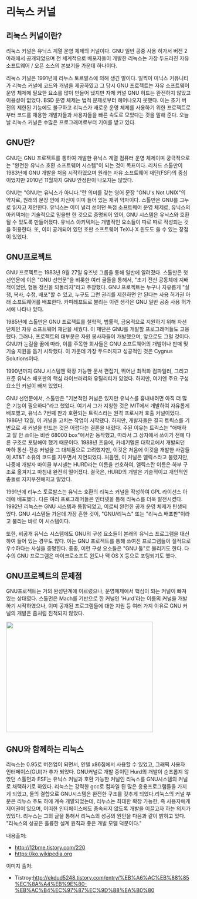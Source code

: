 # 리눅스 커널




## 리눅스 커널이란?

리눅스 커널은 유닉스 계열 운영 체제의 커널이다. GNU 일반 공중 사용 허가서 버전 2 아래에서 공개되었으며 전 세계적으로 배포자들이 개발한 리눅스는 가장 두드러진 자유 소프트웨어 / 오픈 소스의 본보기들 가운데 하나이다.

리눅스 커널은 1991년에 리누스 토르발스에 의해 생긴 말이다. 일찍이 미닉스 커뮤니티가 리눅스 커널에 코드와 개념을 제공하였고 그 당시 GNU 프로젝트는 자유 소프트웨어 운영 체제에 필요한 요소를 많이 만들어 냈지만 자체 커널 GNU 허드는 완전하지 않았고 이용성이 없었다. BSD 운영 체제는 법적 문제로부터 헤어나오지 못했다. 이는 초기 버전의 제한된 기능에도 불구하고 리눅스가 새로운 운영 체제를 사용하기 위한 프로젝트로부터 코드를 채용한 개발자들과 사용자들을 빠른 속도로 모았다는 것을 말해 준다. 오늘날 리눅스 커널은 수많은 프로그래머로부터 기여를 받고 있다.



## GNU란?


GNU는 GNU 프로젝트를 통하여 개발한 유닉스 계열 컴퓨터 운영 체제이며 궁극적으로는 "완전한 유닉스 호환 소프트웨어 시스템"이 되는 것이 목표이다. 리처드 스톨만이 1983년에 GNU 개발을 처음 시작하였으며 원래는 자유 소프트웨어 재단(FSF)의 중심이었지만 2010년 11월까지 GNU 안정판이 나오지는 않았다.

GNU는 "GNU는 유닉스가 아니다."란 의미를 갖는 영어 문장 "GNU's Not UNIX"의 약자로, 원래의 문장 안에 자신이 이미 들어 있는 재귀 약자이다. 스톨만은 GNU를 그누로 읽자고 제안한다. 유닉스는 이미 널리 쓰이던 독점 소프트웨어 운영 체제로, 유닉스의 아키텍처는 기술적으로 믿을만 한 것으로 증명되어 있어, GNU 시스템은 유닉스와 호환될 수 있도록 만들어졌다. 유닉스 아키텍처는 개별적인 요소들이 따로 따로 작성되는 것을 허용한다. 또, 이미 공개되어 있던 조판 소프트웨어 TeX나 X 윈도도 쓸 수 있는 장점이 있었다.



## GNU프로젝트

GNU 프로젝트는 1983년 9월 27일 유즈넷 그룹을 통해 일반에 알려졌다. 스톨만은 첫 선언문에 이은 "GNU 선언문"을 비롯한 여러 글들을 통해서, "초기 전산 공동체에 지배적이었던, 협동 정신을 되돌리자"라고 주장했다. GNU 프로젝트는 누구나 자유롭게 "실행, 복사, 수정, 배포"할 수 있고, 누구도 그런 권리를 제한하면 안 된다는 사용 허가권 아래 소프트웨어를 배포한다. 카피레프트로 불리는 이런 생각은 GNU 일반 공중 사용 허가서에 나타나 있다.

1985년에 스톨만은 GNU 프로젝트를 철학적, 법률적, 금융적으로 지원하기 위해 자선단체인 자유 소프트웨어 재단을 세웠다. 이 재단은 GNU를 개발할 프로그래머들도 고용했다. 그러나, 프로젝트의 대부분은 자원 봉사자들이 개발했으며, 앞으로도 그럴 것이다. GNU가 눈길을 끎에 따라, 이를 주목한 회사들은 GNU 소프트웨어의 개발이나 판매 및 기술 지원을 돕기 시작했다. 이 가운데 가장 두드러지고 성공적인 것은 Cygnus Solutions이다.

1990년까지 GNU 시스템엔 확장 가능한 문서 편집기, 뛰어난 최적화 컴파일러, 그리고 표준 유닉스 배포판의 핵심 라이브러리와 유틸리티가 있었다. 하지만, 여기엔 주요 구성요소인 커널이 빠져 있었다.

GNU 선언문에서, 스톨만은 "기본적인 커널은 있지만 유닉스를 흉내내려면 아직 더 많은 기능이 필요하다"라고 했었다. 여기서 그가 지칭한 것은 MIT에서 개발하여 자유롭게 배포했고, 유닉스 7번째 판과 호환되는 트릭스라는 원격 프로시저 호출 커널이었다. 1986년 12월, 이 커널을 고치는 작업이 시작됐다. 하지만, 개발자들은 결국 트릭스를 기반으로 새 커널을 만드는 것은 어렵다는 결론을 내렸다. 주된 이유는 트릭스는 "애매하고 잘 안 쓰이는 비싼 68000 box"에서만 동작했고, 따라서 그 상자에서 쓰이기 전에 다른 구조로 포팅해야 했기 때문이다. 1988년 즈음에, 카네기멜론 대학교에서 개발되던 마하 통신-전송 커널을 그 대체품으로 고려했지만, 이것은 처음에 이것을 개발한 사람들이 AT&T 소유의 코드를 지우면서 지연되었다. 처음엔, 이 커널은 앨릭스라고 불렸지만, 나중에 개발자 마이클 부시넬는 HURD라는 이름을 선호하여, 앨릭스란 이름은 하부 구조로 옮겨지고 마침내 완전히 떨어졌다. 결국은, HURD의 개발은 기술적이고 개인적인 충돌로 지지부진해지고 말았다.

1991년에 리누스 토르발스는 유닉스 호환의 리눅스 커널을 작성하여 GPL 라이선스 아래에 배포했다. 다른 여러 프로그래머들은 인터넷을 통해 리눅스를 더욱 발전시켰다. 1992년 리눅스는 GNU 시스템과 통합되었고, 이로써 완전한 공개 운영 체제가 탄생되었다. GNU 시스템들 가운데 가장 흔한 것이, "GNU/리눅스" 또는 "리눅스 배포판"이라고 불리는 바로 이 시스템이다.

또한, 비공개 유닉스 시스템에도 GNU의 구성 요소들이 본래의 유닉스 프로그램을 대신하여 들어 있는 경우도 많다. 이는 GNU 프로젝트를 통해 쓰여진 프로그램들이 질적으로 우수하다는 사실을 증명한다. 종종, 이런 구성 요소들은 "GNU 툴"로 불리기도 한다. 다수의 GNU 프로그램은 마이크로소프트 윈도나 맥 OS X 등으로 포팅되기도 했다.



## GNU프로젝트의 문제점


GNU프로젝트는 거의 완성단계에 이르렀으나, 운영체제에서 핵심이 되는 커널이 빠져 있는 상태였다. 스톨먼은 Mach를 기반으로 한 커널인 'Hurd'라는 이름의 커널을 개발하기 시작하였으나, 이미 공개된 프로그램들에 대한 지원 등 여러 가지 이유로 GNU 커널의 개발은 좀처럼 진척되지 않았다.


<img src="http://cfile4.uf.tistory.com/image/2150163B59244E8509A184" width="400" height="300"></img>


## GNU와 함께하는 리눅스


리눅스는 0.95로 버전업이 되면서, 인텔 x86칩에서 사용할 수 있었고, 그래픽 사용자 인터페이스(GUI)가 추가 되었다. GNU커널로 개발 중이던 Hurd의 개발이 순조롭지 않았던 스톨먼과 FSF는 유닉스 커널과 호환 가능한 커널인 리눅스를 GNU시스템의 커널로 채택하기로 하였다. 리눅스는 강력한 gcc로 컴파일 된 많은 응용프로그램들을 가지게 되었고, 둘의 결합으로 GNU시스템은 완전한 구조를 갖추게 되었다.리눅스의 커널 부분은 리누스 주도 하에 계속 개발되었는데, 리누스는 최대한 확장 가능한, 즉 사용자에게 제어권이 있으며, 어떠한 인터페이스에도 종속되지 않도록 개발을 이끌고자 하는 의지가 있었다. 리누스는 그의 글을 통해서 리눅스의 성공의 원인을 다음과 같이 밝히고 있다. "리눅스의 성공은 훌륭한 설계 원칙과 좋은 개발 모델 덕분이다."







내용출처:
* http://12bme.tistory.com/220
* https://ko.wikipedia.org

이미지 출처:
* Tistroy:http://ekdud5248.tistory.com/entry/%EB%A6%AC%EB%88%85%EC%8A%A4%EB%9E%80-%EB%AC%B4%EC%97%87%EC%9D%B8%EA%B0%80
